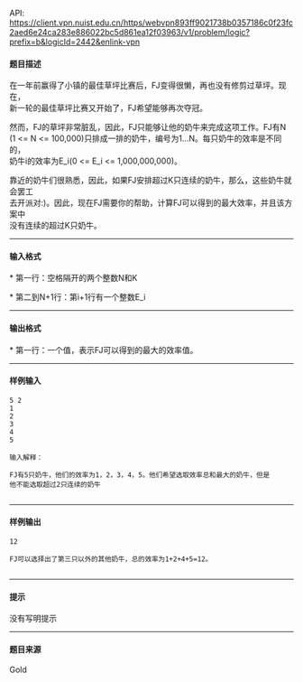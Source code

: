 API: https://client.vpn.nuist.edu.cn/https/webvpn893ff9021738b0357186c0f23fc2aed6e24ca283e886022bc5d861ea12f03963/v1/problem/logic?prefix=b&logicId=2442&enlink-vpn

#### 题目描述

  
在一年前赢得了小镇的最佳草坪比赛后，FJ变得很懒，再也没有修剪过草坪。现在，  
新一轮的最佳草坪比赛又开始了，FJ希望能够再次夺冠。  
  
然而，FJ的草坪非常脏乱，因此，FJ只能够让他的奶牛来完成这项工作。FJ有N  
(1 <= N <= 100,000)只排成一排的奶牛，编号为1...N。每只奶牛的效率是不同的，  
奶牛i的效率为E\_i(0 <= E\_i <= 1,000,000,000)。  
  
靠近的奶牛们很熟悉，因此，如果FJ安排超过K只连续的奶牛，那么，这些奶牛就会罢工  
去开派对:)。因此，现在FJ需要你的帮助，计算FJ可以得到的最大效率，并且该方案中  
没有连续的超过K只奶牛。  
  

---

#### 输入格式

  
\* 第一行：空格隔开的两个整数N和K  
  
\* 第二到N+1行：第i+1行有一个整数E\_i  
  
  

---

#### 输出格式

  
\* 第一行：一个值，表示FJ可以得到的最大的效率值。  

---

#### 样例输入
```
5 2
1
2
3
4
5

输入解释：

FJ有5只奶牛，他们的效率为1，2，3，4，5。他们希望选取效率总和最大的奶牛，但是
他不能选取超过2只连续的奶牛


```

---

#### 样例输出
```
12

FJ可以选择出了第三只以外的其他奶牛，总的效率为1+2+4+5=12。


```

---

#### 提示

没有写明提示

---

#### 题目来源

Gold